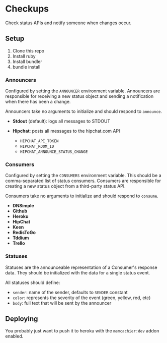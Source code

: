 # Checkups

Check status APIs and notify someone when changes occur.

## Setup

1. Clone this repo
2. Install ruby
3. Install bundler
4. bundle install

### Announcers

Configured by setting the `ANNOUNCER` environment variable. Announcers are
responsible for receiving a new status object and sending a notification when
there has been a change.

Announcers take no arguments to initialize and should respond to `announce`.

* **Stdout** (default): logs all messages to STDOUT

* **Hipchat**: posts all messages to the hipchat.com API
  * `HIPCHAT_API_TOKEN`
  * `HIPCHAT_ROOM_ID`
  * `HIPCHAT_ANNOUNCE_STATUS_CHANGE`

### Consumers

Configured by setting the `CONSUMERS` environment variable. This should be a
comma-separated list of status consumers. Consumers are responsible for
creating a new status object from a third-party status API.

Consumers take no arguments to initialize and should respond to `consume`.

* **DNSimple**
* **Github**
* **Heroku**
* **HipChat**
* **Keen**
* **RedisToGo**
* **Tddium**
* **Trello**

### Statuses

Statuses are the announceable representation of a Consumer's response data.
They should be initialized with the data for a single status event.

All statuses should define:

* `sender`: name of the sender, defaults to `SENDER` constant
* `color`: represents the severity of the event (green, yellow, red, etc)
* `body`: full text that will be sent by the announcer

## Deploying

You probably just want to push it to heroku with the `memcachier:dev` addon
enabled.

